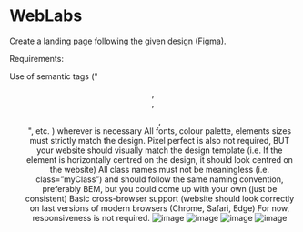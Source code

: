 # WebLabs
Create a landing page following the given design (Figma).

Requirements:

Use of semantic tags (" <header>, <nav>, <ul>, <footer>", etc. ) wherever is necessary
All fonts, colour palette, elements sizes must strictly match the design.
Pixel perfect is also not required, BUT your website should visually match the design template (i.e. If the element is horizontally centred on the design, it should look centred on the website)
All class names must not be meaningless (i.e. class=”myClass”) and should follow the same naming convention, preferably BEM, but you could come up with your own (just be consistent)
Basic cross-browser support (website should look correctly on last versions of modern browsers (Chrome, Safari, Edge)
For now, responsiveness is not required.
  ![image](https://user-images.githubusercontent.com/59779394/187554524-2f0fe880-ca84-40f6-b092-e48f3586b7b6.png)
![image](https://user-images.githubusercontent.com/59779394/187554556-e288389b-b944-4704-8c3a-fe0073c182c0.png)
![image](https://user-images.githubusercontent.com/59779394/187554576-80577208-1654-4a99-ac12-7bf7a99315c9.png)
![image](https://user-images.githubusercontent.com/59779394/187554585-15371438-6f57-4bd0-b4b1-41eb19a872a4.png)
